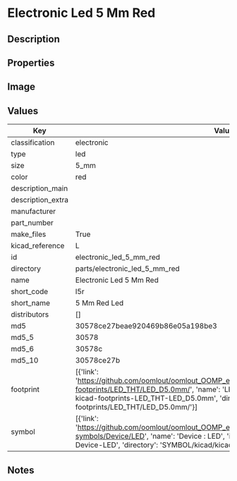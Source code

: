 # Electronic Led 5 Mm Red

## Description

## Properties


## Image


## Values

| Key | Value |
| --- | --- |
| classification | electronic |
| type | led |
| size | 5_mm |
| color | red |
| description_main |  |
| description_extra |  |
| manufacturer |  |
| part_number |  |
| make_files | True |
| kicad_reference | L |
| id | electronic_led_5_mm_red |
| directory | parts/electronic_led_5_mm_red |
| name | Electronic Led 5 Mm Red |
| short_code | l5r |
| short_name | 5 Mm Red Led |
| distributors | [] |
| md5 | 30578ce27beae920469b86e05a198be3 |
| md5_5 | 30578 |
| md5_6 | 30578c |
| md5_10 | 30578ce27b |
| footprint | [{'link': 'https://github.com/oomlout/oomlout_OOMP_eda_V2/tree/main/FOOTPRINT/kicad/kicad-footprints/LED_THT/LED_D5.0mm/', 'name': 'LED_D5.0mm', 'id': 'FOOTPRINT-kicad-kicad-footprints-LED_THT-LED_D5.0mm', 'directory': 'FOOTPRINT/kicad/kicad-footprints/LED_THT/LED_D5.0mm/'}] |
| symbol | [{'link': 'https://github.com/oomlout/oomlout_OOMP_eda_V2/tree/main/SYMBOL/kicad/kicad-symbols/Device/LED', 'name': 'Device : LED', 'id': 'SYMBOL-kicad-kicad-symbols-Device-LED', 'directory': 'SYMBOL/kicad/kicad-symbols/Device/LED/'}] |

## Notes

